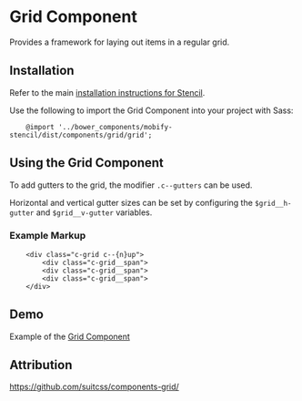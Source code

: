 # Grid Component

Provides a framework for laying out items in a regular grid.


## Installation

Refer to the main [installation instructions for Stencil](https://github.com/mobify/stencil#installation).

Use the following to import the Grid Component into your project with Sass:

```
    @import '../bower_components/mobify-stencil/dist/components/grid/grid';
```

## Using the Grid Component

To add gutters to the grid, the modifier `.c--gutters` can be used.

Horizontal and vertical gutter sizes can be set by configuring the `$grid__h-gutter` and `$grid__v-gutter` variables.

### Example Markup

```
    <div class="c-grid c--{n}up">
        <div class="c-grid__span">
        <div class="c-grid__span">
        <div class="c-grid__span">
    </div>
```


## Demo

Example of the [Grid Component](https://mobify.github.io/stencil/visual/components/grid/index.html)

## Attribution

https://github.com/suitcss/components-grid/
